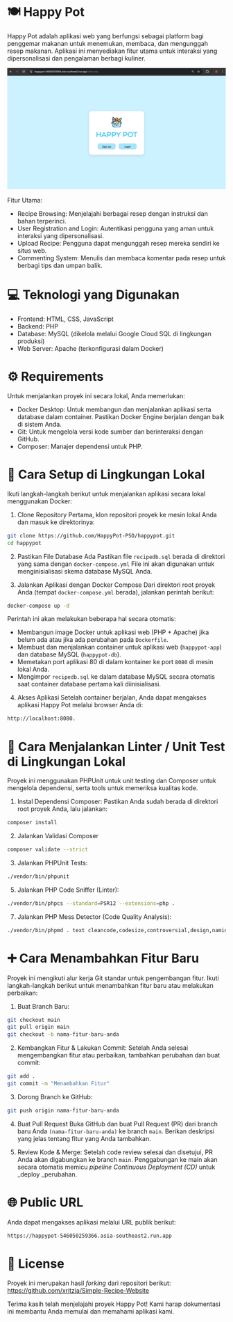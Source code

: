 # 🍽️ Happy Pot
Happy Pot adalah aplikasi web yang berfungsi sebagai platform bagi penggemar makanan untuk menemukan, membaca, dan mengunggah resep makanan. Aplikasi ini menyediakan fitur utama untuk interaksi yang dipersonalisasi dan pengalaman berbagi kuliner.

![Happy Pot Welcome Screen](images/welcomescreen.png)

Fitur Utama:
- Recipe Browsing: Menjelajahi berbagai resep dengan instruksi dan bahan terperinci.
- User Registration and Login: Autentikasi pengguna yang aman untuk interaksi yang dipersonalisasi.
- Upload Recipe: Pengguna dapat mengunggah resep mereka sendiri ke situs web.
- Commenting System: Menulis dan membaca komentar pada resep untuk berbagi tips dan umpan balik.

# 💻 Teknologi yang Digunakan
- Frontend: HTML, CSS, JavaScript
- Backend: PHP
- Database: MySQL (dikelola melalui Google Cloud SQL di lingkungan produksi)
- Web Server: Apache (terkonfigurasi dalam Docker)

# ⚙️ Requirements
Untuk menjalankan proyek ini secara lokal, Anda memerlukan:
- Docker Desktop: Untuk membangun dan menjalankan aplikasi serta database dalam container. Pastikan Docker Engine berjalan dengan baik di sistem Anda.
- Git: Untuk mengelola versi kode sumber dan berinteraksi dengan GitHub.
- Composer: Manajer dependensi untuk PHP.

# 🚀 Cara Setup di Lingkungan Lokal
Ikuti langkah-langkah berikut untuk menjalankan aplikasi secara lokal menggunakan Docker:

1. Clone Repository
Pertama, klon repositori proyek ke mesin lokal Anda dan masuk ke direktorinya:
``` bash
git clone https://github.com/HappyPot-PSO/happypot.git
cd happypot
```

2. Pastikan File Database Ada
Pastikan file ```recipedb.sql``` berada di direktori yang sama dengan ```docker-compose.yml``` File ini akan digunakan untuk menginisialisasi skema database MySQL Anda.

3. Jalankan Aplikasi dengan Docker Compose
Dari direktori root proyek Anda (tempat ```docker-compose.yml``` berada), jalankan perintah berikut:
``` bash
docker-compose up -d
```
Perintah ini akan melakukan beberapa hal secara otomatis:
- Membangun image Docker untuk aplikasi web (PHP + Apache) jika belum ada atau jika ada perubahan pada ```Dockerfile```.
- Membuat dan menjalankan container untuk aplikasi web (```happypot-app```) dan database MySQL (```happypot-db```).
- Memetakan port aplikasi 80 di dalam kontainer ke port ```8080``` di mesin lokal Anda.
- Mengimpor ```recipedb.sql``` ke dalam database MySQL secara otomatis saat container database pertama kali diinisialisasi.

4. Akses Aplikasi
Setelah container berjalan, Anda dapat mengakses aplikasi Happy Pot melalui browser Anda di:
``` bash
http://localhost:8080.
```

# 🧪 Cara Menjalankan Linter / Unit Test di Lingkungan Lokal
Proyek ini menggunakan PHPUnit untuk unit testing dan Composer untuk mengelola dependensi, serta tools untuk memeriksa kualitas kode.

1. Instal Dependensi Composer:
Pastikan Anda sudah berada di direktori root proyek Anda, lalu jalankan:
``` bash
composer install
```

2. Jalankan Validasi Composer
``` bash
composer validate --strict
```

3. Jalankan PHPUnit Tests:
``` bash
./vendor/bin/phpunit
```

5. Jalankan PHP Code Sniffer (Linter):
``` bash
./vendor/bin/phpcs --standard=PSR12 --extensions=php .
```

7. Jalankan PHP Mess Detector (Code Quality Analysis):
``` bash
./vendor/bin/phpmd . text cleancode,codesize,controversial,design,naming,unusedcode
```

# ➕ Cara Menambahkan Fitur Baru
Proyek ini mengikuti alur kerja Git standar untuk pengembangan fitur. Ikuti langkah-langkah berikut untuk menambahkan fitur baru atau melakukan perbaikan:

1. Buat Branch Baru:
``` bash
git checkout main
git pull origin main
git checkout -b nama-fitur-baru-anda
```

2. Kembangkan Fitur & Lakukan Commit:
Setelah Anda selesai mengembangkan fitur atau perbaikan, tambahkan perubahan dan buat commit:
``` bash
git add .
git commit -m "Menambahkan Fitur"
```

3. Dorong Branch ke GitHub:
``` bash
git push origin nama-fitur-baru-anda
```

4. Buat Pull Request
Buka GitHub dan buat Pull Request (PR) dari branch baru Anda ```(nama-fitur-baru-anda)``` ke branch ```main```. Berikan deskripsi yang jelas tentang fitur yang Anda tambahkan.

5. Review Kode & Merge:
Setelah code review selesai dan disetujui, PR Anda akan digabungkan ke branch ```main```. Penggabungan ke main akan secara otomatis memicu _pipeline Continuous Deployment (CD)_ untuk _deploy _perubahan.

# 🌐 Public URL 
Anda dapat mengakses aplikasi melalui URL publik berikut:
``` bash
https://happypot-546050259366.asia-southeast2.run.app
```

# 📝 License
Proyek ini merupakan hasil _forking_ dari repositori berikut: https://github.com/xritzia/Simple-Recipe-Website



Terima kasih telah menjelajahi proyek Happy Pot! Kami harap dokumentasi ini membantu Anda memulai dan memahami aplikasi kami.

